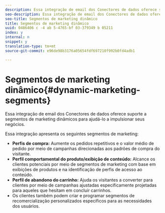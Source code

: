 ```yaml
---
description: Essa integração de email dos Conectores de dados oferece suporte a segmentos de marketing dinâmicos para ajudá-lo a impulsionar seus negócios.
seo-description: Essa integração de email dos Conectores de dados oferece suporte a segmentos de marketing dinâmicos para ajudá-lo a impulsionar seus negócios.
seo-title: Segmentos de marketing dinâmico
title: Segmentos de marketing dinâmico
uuid: 0486406 c -4 ab 5-4765-bf 03-379349 b 05211
index: y
internal: n
snippet: y
translation-type: tm+mt
source-git-commit: e96de98b3176a05654fdf697210f992b0fd4adb1

---
```



# Segmentos de marketing dinâmico{#dynamic-marketing-segments}

Essa integração de email dos Conectores de dados oferece suporte a segmentos de marketing dinâmicos para ajudá-lo a impulsionar seus negócios.

Essa integração apresenta os seguintes segmentos de marketing:

* **Perfis de compra:** Aumente os pedidos repetitivos e o valor médio de pedido por meio de campanhas direcionadas aos padrões de compra do visitante.
* **Perfil comportamental do produto/exibição de conteúdo:** Alcance os clientes potenciais por meio de segmentos de marketing com base em exibições de produtos e na identificação de perfis de acesso ao conteúdo.
* **Perfil de abandono do carrinho:** Ajuda os visitantes a converter para clientes por meio de campanhas ajustadas especificamente projetadas para aqueles que hesitam em concluir carrinhos.
* Os clientes também podem criar e programar segmentos de recomercialização personalizados específicos para as necessidades dos usuários.

